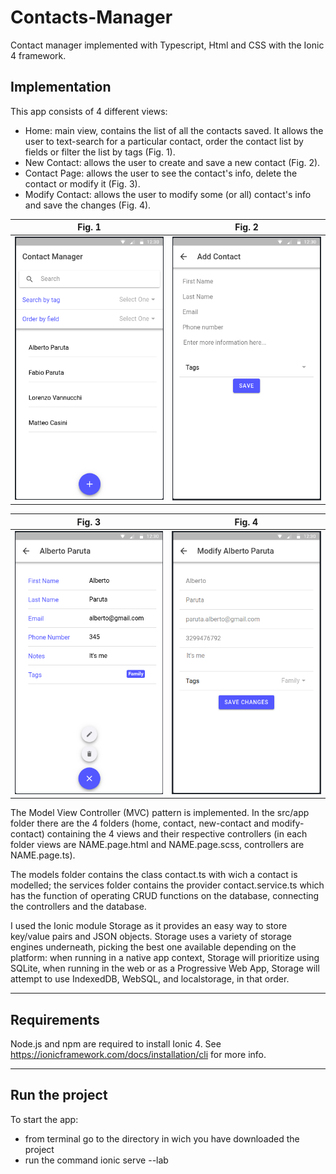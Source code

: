 # Contacts-Manager

Contact manager implemented with Typescript, Html and CSS with the Ionic 4 framework.

## Implementation

This app consists of 4 different views:
- Home: main view, contains the list of all the contacts saved. It allows the user to text-search for a particular contact, order the contact list by fields or filter the list by tags (Fig. 1).
- New Contact: allows the user to create and save a new contact (Fig. 2).
- Contact Page: allows the user to see the contact's info, delete the contact or modify it (Fig. 3).
- Modify Contact: allows the user to modify some (or all) contact's info and save the changes (Fig. 4).

Fig. 1            |  Fig. 2
:-------------------------:|:-------------------------:
![](https://github.com/NostosP/Contacts-Manager/blob/master/imgs/home.png "Fig. 1")  |  ![](https://github.com/NostosP/Contacts-Manager/blob/master/imgs/newContact.png "Fig. 2")

Fig. 3            |  Fig. 4
:-------------------------:|:-------------------------:
![](https://github.com/NostosP/Contacts-Manager/blob/master/imgs/contactPage.png "Fig. 3")  |  ![](https://github.com/NostosP/Contacts-Manager/blob/master/imgs/modifyContact.png "Fig. 4")

The Model View Controller (MVC) pattern is implemented. In the src/app folder there are the 4 folders (home, contact, new-contact and modify-contact) containing the 4 views and their respective controllers (in each folder views are NAME.page.html and NAME.page.scss, controllers are NAME.page.ts).

The models folder contains the class contact.ts with wich a contact is modelled; the services folder contains the provider contact.service.ts which has the function of operating CRUD functions on the database, connecting the controllers and the database.

I used the Ionic module Storage as it provides an easy way to store key/value pairs and JSON objects. Storage uses a variety of storage engines underneath, picking the best one available depending on the platform: when running in a native app context, Storage will prioritize using SQLite, when running in the web or as a Progressive Web App, Storage will attempt to use IndexedDB, WebSQL, and localstorage, in that order.

---
## Requirements

Node.js and npm are required to install Ionic 4.
See https://ionicframework.com/docs/installation/cli for more info.

---
## Run the project

To start the app:
- from terminal go to the directory in wich you have downloaded the project
- run the command ionic serve --lab


